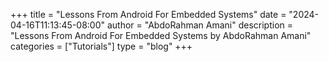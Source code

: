 +++
title = "Lessons From Android For Embedded Systems"
date = "2024-04-16T11:13:45-08:00"
author = "AbdoRahman Amani"
description = "Lessons From Android For Embedded Systems by AbdoRahman Amani"
categories = ["Tutorials"]
type = "blog"
+++


